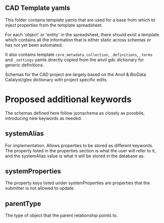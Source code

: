 ## CAD Template yamls

This folder contains template yamls that are used for a base from which to inject properties from the template spreadsheet.

For each 'object' or 'entity' in the spreadsheet, there should exist a template which contains all the information that is either static across schemas or has not yet been automated.

It also contains template `core_metadata_collection`, `_definitions`, `_terms` and `_settings` yamls directly copied from the anvil gdc dictionary for generic definitions.

Schemas for the CAD project are largely based on the Anvil & BioData Catalyst/gtex dictionary with project specific edits.


Proposed additional keywords
============================

The schemas defined here follow jsonschema as closely as possbile,
introducing new keywords as needed.

systemAlias
-----------

For implementation. Allows properties to be stored as different
keywords.  The property listed in the properties section is what the
user will refer to it, and the systemAlias value is what it will be
stored in the database as.

systemProperties
---------------

The property keys listed under systemProperties are properties that
the submitter is not allowed to update.

parentType
---------------

The type of object that the parent relationship points to.
